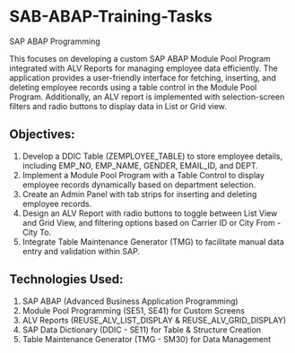 # SAB-ABAP-Training-Tasks
SAP ABAP Programming

This focuses on developing a custom SAP ABAP Module Pool Program integrated with ALV Reports for managing employee data efficiently. The application provides a user-friendly interface for fetching, inserting, and deleting employee records using a table control in the Module Pool Program. Additionally, an ALV report is implemented with selection-screen filters and radio buttons to display data in List or Grid view.

## Objectives:
1) Develop a DDIC Table (ZEMPLOYEE_TABLE) to store employee details, including EMP_NO, EMP_NAME, GENDER, EMAIL_ID, and DEPT.
2) Implement a Module Pool Program with a Table Control to display employee records dynamically based on department selection.
3) Create an Admin Panel with tab strips for inserting and deleting employee records.
4) Design an ALV Report with radio buttons to toggle between List View and Grid View, and filtering options based on Carrier ID or City From - City To.
5) Integrate Table Maintenance Generator (TMG) to facilitate manual data entry and validation within SAP.

## Technologies Used:
1) SAP ABAP (Advanced Business Application Programming)
2) Module Pool Programming (SE51, SE41) for Custom Screens
3) ALV Reports (REUSE_ALV_LIST_DISPLAY & REUSE_ALV_GRID_DISPLAY)
4) SAP Data Dictionary (DDIC - SE11) for Table & Structure Creation
5) Table Maintenance Generator (TMG - SM30) for Data Management
